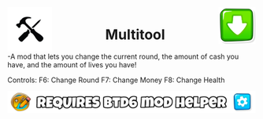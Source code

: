 <a href="https://github.com/hkarargi/Multitool/releases/latest/download/Multitool.dll">
    <img align="left" alt="Multitool" height="90" src="Icon.png">
    <img align="right" alt="Download" height="75" src="https://raw.githubusercontent.com/gurrenm3/BTD-Mod-Helper/master/BloonsTD6%20Mod%20Helper/Resources/DownloadBtn.png">
</a>

<h1 align="center">Multitool</h1>

-A mod that lets you change the current round, the amount of cash you have, and the amount of lives you have!

Controls:
  F6: Change Round
  F7: Change Money
  F8: Change Health

[![Requires BTD6 Mod Helper](https://raw.githubusercontent.com/gurrenm3/BTD-Mod-Helper/master/banner.png)](https://github.com/gurrenm3/BTD-Mod-Helper#readme)
